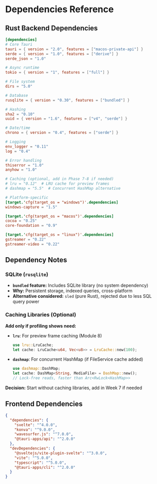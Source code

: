 # Dependencies Reference

## Rust Backend Dependencies

```toml
[dependencies]
# Core Tauri
tauri = { version = "2.0", features = ["macos-private-api"] }
serde = { version = "1.0", features = ["derive"] }
serde_json = "1.0"

# Async runtime
tokio = { version = "1", features = ["full"] }

# File system
dirs = "5.0"

# Database
rusqlite = { version = "0.30", features = ["bundled"] }

# Hashing
sha2 = "0.10"
uuid = { version = "1.6", features = ["v4", "serde"] }

# Date/time
chrono = { version = "0.4", features = ["serde"] }

# Logging
env_logger = "0.11"
log = "0.4"

# Error handling
thiserror = "1.0"
anyhow = "1.0"

# Caching (optional, add in Phase 7-8 if needed)
# lru = "0.12"  # LRU cache for preview frames
# dashmap = "5.5"  # Concurrent HashMap alternative

# Platform-specific
[target.'cfg(target_os = "windows")'.dependencies]
windows-capture = "1.5"

[target.'cfg(target_os = "macos")'.dependencies]
cocoa = "0.25"
core-foundation = "0.9"

[target.'cfg(target_os = "linux")'.dependencies]
gstreamer = "0.22"
gstreamer-video = "0.22"
```

## Dependency Notes

### SQLite (`rusqlite`)
- **`bundled` feature:** Includes SQLite library (no system dependency)
- **Why:** Persistent storage, indexed queries, cross-platform
- **Alternative considered:** `sled` (pure Rust), rejected due to less SQL query power

### Caching Libraries (Optional)
**Add only if profiling shows need:**

- **`lru`**: For preview frame caching (Module 8)
  ```rust
  use lru::LruCache;
  let cache: LruCache<u64, Vec<u8>> = LruCache::new(100);
  ```

- **`dashmap`**: For concurrent HashMap (if FileService cache added)
  ```rust
  use dashmap::DashMap;
  let cache: DashMap<String, MediaFile> = DashMap::new();
  // Lock-free reads, faster than Arc<RwLock<HashMap>>
  ```

**Decision:** Start without caching libraries, add in Week 7 if needed

## Frontend Dependencies

```json
{
  "dependencies": {
    "svelte": "^4.0.0",
    "konva": "^9.0.0",
    "wavesurfer.js": "^7.0.0",
    "@tauri-apps/api": "^2.0.0"
  },
  "devDependencies": {
    "@sveltejs/vite-plugin-svelte": "^3.0.0",
    "vite": "^5.0.0",
    "typescript": "^5.0.0",
    "@tauri-apps/cli": "^2.0.0"
  }
}
```
